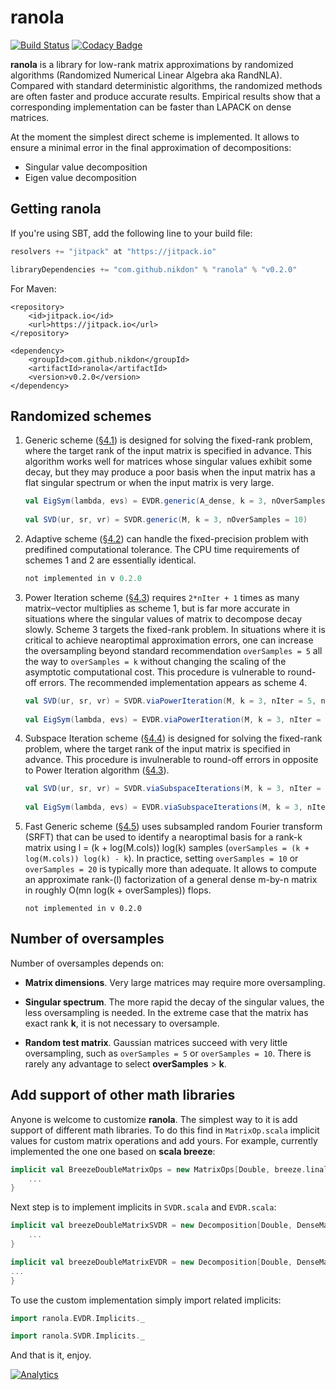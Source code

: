 # ranola

[![Build Status](https://travis-ci.org/nikdon/ranola.svg?branch=master)](https://travis-ci.org/nikdon/ranola)
[![Codacy Badge](https://www.codacy.com/project/badge/134576e1957c4cd8a8cf1755bd839e71)](https://www.codacy.com/app/nd/ranola)

**ranola** is a library for low-rank matrix approximations by randomized algorithms (Randomized Numerical Linear Algebra aka RandNLA). Compared with standard deterministic algorithms, the randomized methods are often faster and produce accurate results. Empirical results show that a corresponding implementation can be faster than LAPACK on dense matrices.

At the moment the simplest direct scheme is implemented. It allows to ensure a minimal error in the final approximation of decompositions:

- Singular value decomposition
- Eigen value decomposition

## Getting ranola

If you're using SBT, add the following line to your build file:

```scala
resolvers += "jitpack" at "https://jitpack.io"

libraryDependencies += "com.github.nikdon" % "ranola" % "v0.2.0"

```
    
For Maven:

```maven
<repository>
    <id>jitpack.io</id>
    <url>https://jitpack.io</url>
</repository>

<dependency>
    <groupId>com.github.nikdon</groupId>
    <artifactId>ranola</artifactId>
    <version>v0.2.0</version>
</dependency>

```

##  Randomized schemes

1. Generic scheme ([§4.1][1]) is designed for solving the fixed-rank problem, where the target rank of the input matrix is specified in advance. This algorithm works well for matrices whose singular values exhibit some decay, but they may produce a poor basis when the input matrix has a flat singular spectrum or when the input matrix is very large.

    ```scala
    val EigSym(lambda, evs) = EVDR.generic(A_dense, k = 3, nOverSamples = 2)
      
    val SVD(ur, sr, vr) = SVDR.generic(M, k = 3, nOverSamples = 10)
    
    ```
    
2. Adaptive scheme ([§4.2][1]) can handle the fixed-precision problem with predifined computational tolerance. The CPU time requirements of schemes 1 and 2 are essentially identical.

    ```scala
    not implemented in v 0.2.0
    ```

3. Power Iteration scheme ([§4.3][1]) requires ```2*nIter + 1``` times as many matrix–vector multiplies as scheme 1, but is far more accurate in situations where the singular values of matrix to decompose decay slowly. Scheme 3 targets the fixed-rank problem. In situations where it is critical to achieve nearoptimal approximation errors, one can increase the oversampling beyond standard recommendation ```overSamples = 5``` all the way to ```overSamples = k``` without changing the scaling of the asymptotic computational cost. This procedure is vulnerable to round-off errors. The recommended implementation appears as scheme 4.

    ```scala
    val SVD(ur, sr, vr) = SVDR.viaPowerIteration(M, k = 3, nIter = 5, nOverSamples = 2)
      
    val EigSym(lambda, evs) = EVDR.viaPowerIteration(M, k = 3, nIter = 5, nOverSamples = 2)
    
    ```

4. Subspace Iteration scheme ([§4.4][1]) is designed for solving the fixed-rank problem, where the target rank of the input matrix is specified in advance. This procedure is invulnerable to round-off errors in opposite to Power Iteration algorithm ([§4.3][1]).

    ```scala
    val SVD(ur, sr, vr) = SVDR.viaSubspaceIterations(M, k = 3, nIter = 5, nOverSamples = 2)
      
    val EigSym(lambda, evs) = EVDR.viaSubspaceIterations(M, k = 3, nIter = 5, nOverSamples = 2)
    
    ```

5. Fast Generic scheme ([§4.5][1]) uses subsampled random Fourier transform (SRFT) that can be used to identify a nearoptimal basis for a rank-k matrix using l = (k + log(M.cols)) log(k) samples (```overSamples = (k + log(M.cols)) log(k) - k```). In practice, setting ```overSamples = 10``` or ```overSamples = 20``` is typically more than adequate. It allows to compute an approximate rank-(l) factorization of a general dense m-by-n matrix in roughly O(mn log(k + overSamples)) flops.

    ```
    not implemented in v 0.2.0
    ```

## Number of oversamples

Number of oversamples depends on:

- **Matrix dimensions**. Very large matrices may require more oversampling.

- **Singular spectrum**. The more rapid the decay of the singular values, the less oversampling is needed. In the extreme case that the matrix has exact rank **k**, it is not necessary to oversample.

- **Random test matrix**. Gaussian matrices succeed with very little oversampling, such as ```overSamples = 5``` or ```overSamples = 10```. There is rarely any advantage to select **overSamples** > **k**.


## Add support of other math libraries

Anyone is welcome to customize **ranola**. The simplest way to it is add support of different math libraries. To do this find in ```MatrixOp.scala``` implicit values for custom matrix operations and add yours. For example, currently implemented the one one based on **scala breeze**:

```scala
implicit val BreezeDoubleMatrixOps = new MatrixOps[Double, breeze.linalg.DenseMatrix, breeze.linalg.DenseVector] {
    ...
}

```

Next step is to implement implicits in ```SVDR.scala``` and ```EVDR.scala```:

```scala
implicit val breezeDoubleMatrixSVDR = new Decomposition[Double, DenseMatrix, DenseVector, DenseSVD] {
    ...
}

implicit val breezeDoubleMatrixEVDR = new Decomposition[Double, DenseMatrix, DenseVector, DenseEigSym] {
...
}

```
    
To use the custom implementation simply import related implicits:

```scala
import ranola.EVDR.Implicits._

import ranola.SVDR.Implicits._

```

And that is it, enjoy.

[1]: http://arxiv.org/pdf/0909.4061

[![Analytics](https://ga-beacon.appspot.com/UA-91956314-1/ranola/readme?pixel)](https://github.com/igrigorik/ga-beacon)
